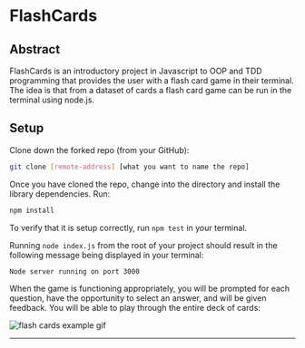 # FlashCards

## Abstract

FlashCards is an introductory project in Javascript to OOP and TDD programming that provides the user with a flash card game in their terminal. The idea is that from a dataset of cards a flash card game can be run in the terminal using node.js.

## Setup

Clone down the forked repo (from your GitHub):

```bash
git clone [remote-address] [what you want to name the repo]
```

Once you have cloned the repo, change into the directory and install the library dependencies. Run:

```bash
npm install
```

To verify that it is setup correctly, run `npm test` in your terminal. 

Running `node index.js` from the root of your project should result in the following message being displayed in your terminal: 

```bash
Node server running on port 3000
```

When the game is functioning appropriately, you will be prompted for each question, have the opportunity to select an answer, and will be given feedback. You will be able to play through the entire deck of cards:

![flash cards example gif](https://media.giphy.com/media/1zkb1q58eTiTH6D7wc/giphy.gif)

---
